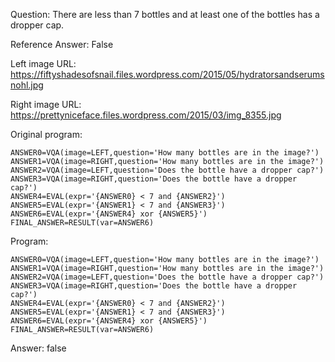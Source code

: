 Question: There are less than 7 bottles and at least one of the bottles has a dropper cap.

Reference Answer: False

Left image URL: https://fiftyshadesofsnail.files.wordpress.com/2015/05/hydratorsandserumsnohl.jpg

Right image URL: https://prettyniceface.files.wordpress.com/2015/03/img_8355.jpg

Original program:

```
ANSWER0=VQA(image=LEFT,question='How many bottles are in the image?')
ANSWER1=VQA(image=RIGHT,question='How many bottles are in the image?')
ANSWER2=VQA(image=LEFT,question='Does the bottle have a dropper cap?')
ANSWER3=VQA(image=RIGHT,question='Does the bottle have a dropper cap?')
ANSWER4=EVAL(expr='{ANSWER0} < 7 and {ANSWER2}')
ANSWER5=EVAL(expr='{ANSWER1} < 7 and {ANSWER3}')
ANSWER6=EVAL(expr='{ANSWER4} xor {ANSWER5}')
FINAL_ANSWER=RESULT(var=ANSWER6)
```
Program:

```
ANSWER0=VQA(image=LEFT,question='How many bottles are in the image?')
ANSWER1=VQA(image=RIGHT,question='How many bottles are in the image?')
ANSWER2=VQA(image=LEFT,question='Does the bottle have a dropper cap?')
ANSWER3=VQA(image=RIGHT,question='Does the bottle have a dropper cap?')
ANSWER4=EVAL(expr='{ANSWER0} < 7 and {ANSWER2}')
ANSWER5=EVAL(expr='{ANSWER1} < 7 and {ANSWER3}')
ANSWER6=EVAL(expr='{ANSWER4} xor {ANSWER5}')
FINAL_ANSWER=RESULT(var=ANSWER6)
```
Answer: false


